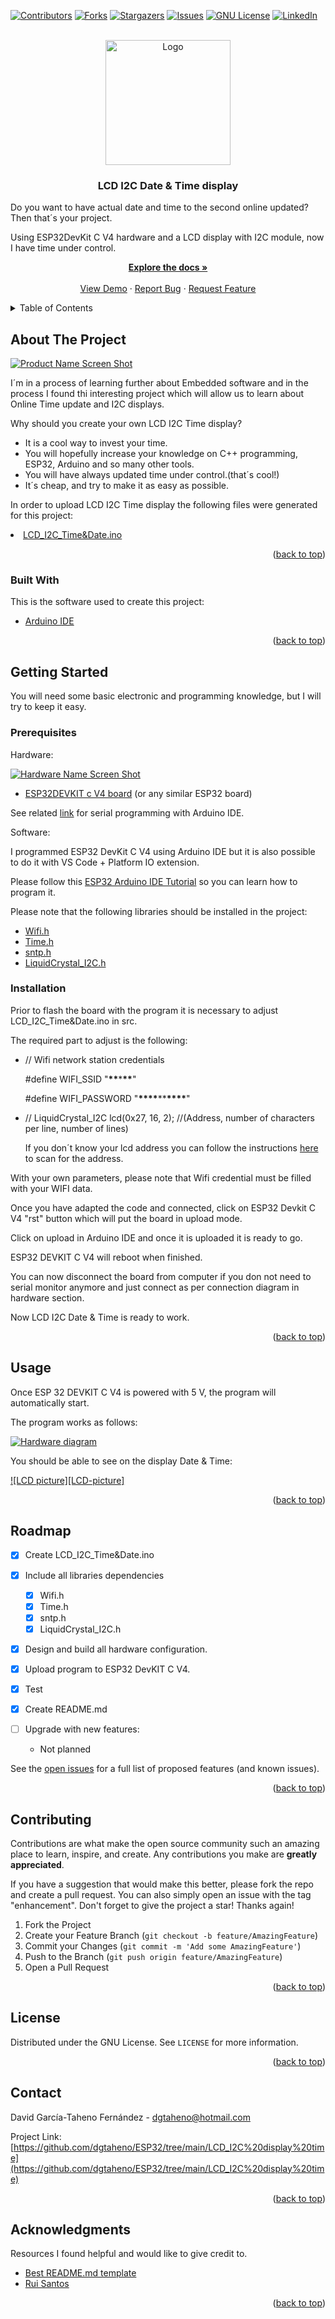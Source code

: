 <div id="top"></div>

<!-- PROJECT SHIELDS -->
<!--
*** I'm using markdown "reference style" links for readability.
*** Reference links are enclosed in brackets [ ] instead of parentheses ( ).
*** See the bottom of this document for the declaration of the reference variables
*** for contributors-url, forks-url, etc. This is an optional, concise syntax you may use.
*** https://www.markdownguide.org/basic-syntax/#reference-style-links
-->

[![Contributors][contributors-shield]][contributors-url]
[![Forks][forks-shield]][forks-url]
[![Stargazers][stars-shield]][stars-url]
[![Issues][issues-shield]][issues-url]
[![GNU License][license-shield]][license-url]
[![LinkedIn][linkedin-shield]][linkedin-url]

<!-- PROJECT LOGO -->
<br />
<div align="center">
  <a href="https://github.com/dgtaheno">
    <img src="https://github.com/dgtaheno/Imail/blob/master/pictures/logo.png?raw=true" alt="Logo" width="200" height="200">
  </a>

  <h3 align="center">LCD I2C Date & Time display</h3>

  <p align="left">
    Do you want to have actual date and time to the second online updated? Then that´s your project.
    <br />
  <p align="left">
    Using ESP32DevKit C V4 hardware and a LCD display with I2C module, now I have time under control.
    <br />
  
  <a href="https://github.com/dgtaheno/ESP32/tree/main/LCD_I2C%20display%20time/LCD_I2C_Time%26Date"><strong>Explore the docs »</strong></a>
    <br />
    <br />
    <a href="https://github.com/dgtaheno/ESP32/tree/main/LCD_I2C%20display%20time/LCD_I2C_Time%26Date">View Demo</a>
    ·
    <a href="https://github.com/dgtaheno/ESP32/issues">Report Bug</a>
    ·
    <a href="https://github.com/dgtaheno/ESP32/issues">Request Feature</a>
  </p>
</div>

<!-- TABLE OF CONTENTS -->
<details>
  <summary>Table of Contents</summary>
  <ol>
    <li>
      <a href="#about-the-project">About The Project</a>
      <ul>
        <li><a href="#built-with">Built With</a></li>
      </ul>
    </li>
    <li>
      <a href="#getting-started">Getting Started</a>
      <ul>
        <li><a href="#prerequisites">Prerequisites</a></li>
        <li><a href="#installation">Installation</a></li>
      </ul>
    </li>
    <li><a href="#usage">Usage</a></li>
    <li><a href="#roadmap">Roadmap</a></li>
    <li><a href="#contributing">Contributing</a></li>
    <li><a href="#license">License</a></li>
    <li><a href="#contact">Contact</a></li>
    <li><a href="#acknowledgments">Acknowledgments</a></li>
  </ol>
</details>

<!-- ABOUT THE PROJECT -->

## About The Project

[![Product Name Screen Shot][product-screenshot]](https://github.com/dgtaheno/ESP32/tree/main/LCD_I2C%20display%20time)

I´m in a process of learning further about Embedded software and in the process I found thi interesting project which will allow us to learn about Online Time update and I2C displays.

Why should you create your own LCD I2C Time display?

- It is a cool way to invest your time.
- You will hopefully increase your knowledge on C++ programming, ESP32, Arduino and so many other tools.
- You will have always updated time under control.(that´s cool!)
- It´s cheap, and try to make it as easy as possible.

In order to upload LCD I2C Time display the following files were generated for this project:

<li><a href="https://github.com/dgtaheno/ESP32/blob/71145b9ea02182c14f01afcd3006fc98b02ad644/LCD_I2C display time/LCD_I2C_Time&Date/LCD_I2C_Time&Date.ino">LCD_I2C_Time&Date.ino</a></li>

<p align="right">(<a href="#top">back to top</a>)</p>

### Built With

This is the software used to create this project:

- [Arduino IDE](https://www.arduino.cc/en/software)

<p align="right">(<a href="#top">back to top</a>)</p>

<!-- GETTING STARTED -->

## Getting Started

You will need some basic electronic and programming knowledge, but I will try to keep it easy.

### Prerequisites

Hardware:

[![Hardware Name Screen Shot][hardware-screenshot]](https://github.com/dgtaheno/ESP32/blob/52555a4f461ef37b45af659f3b6e6c576568df58/LCD_I2C%20display%20time/LCD_I2C_Time&Date/pictures/circuit.jpg)

- [ESP32DEVKIT c V4 board](https://www.amazon.de/s?k=esp32+devkitc+v4&sprefix=ESP32+devkit%2Caps%2C135&ref=nb_sb_ss_ts-doa-p_1_12)
  (or any similar ESP32 board)

See related [link](https://docs.espressif.com/projects/esp-idf/en/latest/esp32/hw-reference/esp32/get-started-devkitc.html) for serial programming with Arduino IDE.

Software:

I programmed ESP32 DevKit C V4 using Arduino IDE but it is also possible to do it with VS Code + Platform IO extension.

Please follow this [ESP32 Arduino IDE Tutorial](https://www.iottechtrends.com/getting-started-with-esp32-wroom-devkitc/) so you can learn how to program it.

Please note that the following libraries should be installed in the project:

- [Wifi.h](https://www.arduino.cc/reference/en/libraries/wifi/)
- [Time.h](https://www.arduino.cc/reference/en/libraries/time/)
- [sntp.h](https://github.com/esp8266/Arduino/blob/master/tools/sdk/include/sntp.h)
- [LiquidCrystal_I2C.h](https://github.com/fdebrabander/Arduino-LiquidCrystal-I2C-library/blob/master/LiquidCrystal_I2C.h)


### Installation

Prior to flash the board with the program it is necessary to adjust LCD_I2C_Time&Date.ino in src.

The required part to adjust is the following:

- // Wifi network station credentials

  #define WIFI_SSID "**\*\***\***\*\***"

  #define WIFI_PASSWORD "**\*\*\*\***\*\***\*\*\*\***"

- // LiquidCrystal_I2C lcd(0x27, 16, 2); //(Address, number of characters per line, number of lines)

  If you don´t know your lcd address you can follow the instructions [here](https://todbot.com/blog/2009/11/29/i2cscanner-pde-arduino-as-i2c-bus-scanner/) to scan for the address.

With your own parameters, please note that Wifi credential must be filled with your WIFI data.

Once you have adapted the code and connected, click on ESP32 Devkit C V4 "rst" button which will put the board in upload mode.

Click on upload in Arduino IDE and once it is uploaded it is ready to go.

ESP32 DEVKIT C V4 will reboot when finished.

You can now disconnect the board from computer if you don not need to serial monitor anymore and just connect as per connection diagram in hardware section.

Now LCD I2C Date & Time is ready to work.

<p align="right">(<a href="#top">back to top</a>)</p>

<!-- USAGE EXAMPLES -->

## Usage

Once ESP 32 DEVKIT C V4 is powered with 5 V, the program will automatically start.

The program works as follows:

[![Hardware diagram][software-diagram]](https://github.com/dgtaheno/ESP32/blob/52555a4f461ef37b45af659f3b6e6c576568df58/LCD_I2C%20display%20time/LCD_I2C_Time&Date/pictures/circuit.jpg)

You should be able to see on the display Date & Time:

[![LCD picture][LCD-picture]](https://github.com/dgtaheno/ESP32/blob/52555a4f461ef37b45af659f3b6e6c576568df58/LCD_I2C%20display%20time/LCD_I2C_Time&Date/pictures/example.jpg)

<p align="right">(<a href="#top">back to top</a>)</p>

<!-- ROADMAP -->

## Roadmap

- [x] Create LCD_I2C_Time&Date.ino
- [x] Include all libraries dependencies
  - [x] Wifi.h
  - [x] Time.h
  - [x] sntp.h
  - [x] LiquidCrystal_I2C.h

- [x] Design and build all hardware configuration.
- [x] Upload program to ESP32 DevKIT C V4.
- [x] Test
- [x] Create README.md

- [ ] Upgrade with new features:
  - Not planned

See the [open issues](https://github.com/dgtaheno/ESP32/issues) for a full list of proposed features (and known issues).

<p align="right">(<a href="#top">back to top</a>)</p>

<!-- CONTRIBUTING -->

## Contributing

Contributions are what make the open source community such an amazing place to learn, inspire, and create. Any contributions you make are **greatly appreciated**.

If you have a suggestion that would make this better, please fork the repo and create a pull request. You can also simply open an issue with the tag "enhancement".
Don't forget to give the project a star! Thanks again!

1. Fork the Project
2. Create your Feature Branch (`git checkout -b feature/AmazingFeature`)
3. Commit your Changes (`git commit -m 'Add some AmazingFeature'`)
4. Push to the Branch (`git push origin feature/AmazingFeature`)
5. Open a Pull Request

<p align="right">(<a href="#top">back to top</a>)</p>

<!-- LICENSE -->

## License

Distributed under the GNU License. See `LICENSE` for more information.

<p align="right">(<a href="#top">back to top</a>)</p>

<!-- CONTACT -->

## Contact

David García-Taheno Fernández - dgtaheno@hotmail.com

Project Link: [https://github.com/dgtaheno/ESP32/tree/main/LCD_I2C%20display%20time](https://github.com/dgtaheno/ESP32/tree/main/LCD_I2C%20display%20time)

<p align="right">(<a href="#top">back to top</a>)</p>

<!-- ACKNOWLEDGMENTS -->

## Acknowledgments

Resources I found helpful and would like to give credit to.

- [Best README.md template](https://github.com/othneildrew/Best-README-Template)
- [Rui Santos](https://github.com/RuiSantosdotme/ESP32-Course)

<p align="right">(<a href="#top">back to top</a>)</p>

<!-- MARKDOWN LINKS & IMAGES -->
<!-- https://www.markdownguide.org/basic-syntax/#reference-style-links -->

[contributors-shield]: https://img.shields.io/github/contributors/dgtaheno/ESP32.svg?style=for-the-badge
[contributors-url]: https://github.com/dgtaheno/ESP32/graphs/contributors
[forks-shield]: https://img.shields.io/github/forks/dgtaheno/ESP32.svg?style=for-the-badge
[forks-url]: https://github.com/dgtaheno/ESP32/network/members
[stars-shield]: https://img.shields.io/github/stars/dgtaheno/ESP32.svg?style=for-the-badge
[stars-url]: https://github.com/dgtaheno/ESP32/stargazers
[issues-shield]: https://img.shields.io/github/issues/dgtaheno/ESP32.svg?style=for-the-badge
[issues-url]: https://github.com/dgtaheno/ESP32/issues
[license-shield]: https://img.shields.io/github/license/dgtaheno/ESP32.svg?style=for-the-badge
[license-url]: https://github.com/dgtaheno/ESP32/blob/f916f11d36e570b180b5d8b98a3717dbaca18b02/LICENSE
[linkedin-shield]: https://img.shields.io/badge/-LinkedIn-black.svg?style=for-the-badge&logo=linkedin&colorB=555
[linkedin-url]: https://www.linkedin.com/in/dgtaheno/?locale=en_US
[product-screenshot]: https://github.com/dgtaheno/ESP32/blob/52555a4f461ef37b45af659f3b6e6c576568df58/LCD_I2C%20display%20time/LCD_I2C_Time&Date/pictures/example.jpg
[hardware-screenshot]: https://github.com/dgtaheno/ESP32/blob/52555a4f461ef37b45af659f3b6e6c576568df58/LCD_I2C%20display%20time/LCD_I2C_Time&Date/pictures/circuit.jpg
[software-diagram]: https://github.com/dgtaheno/ESP32/blob/52555a4f461ef37b45af659f3b6e6c576568df58/LCD_I2C%20display%20time/LCD_I2C_Time&Date/pictures/circuit.jpg